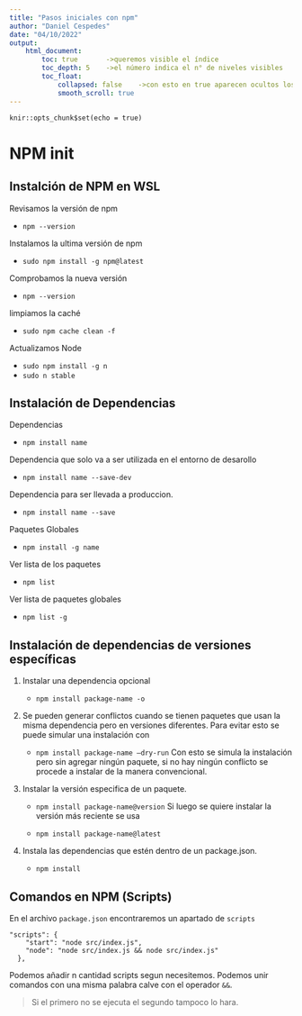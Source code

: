 ```yaml
---
title: "Pasos iniciales con npm"
author: "Daniel Cespedes"
date: "04/10/2022"
output:
	html_document:
		toc: true		->queremos visible el índice
		toc_depth: 5	->el número indica el n° de niveles visibles
		toc_float:
			collapsed: false	->con esto en true aparecen ocultos los subencabezados
			smooth_scroll: true
---
```


```{r setup, include=FALSE}
knir::opts_chunk$set(echo = true)
```

# NPM init

## Instalción de NPM en WSL

Revisamos la versión de npm

- `npm --version`

Instalamos la ultima versión de npm

- `sudo npm install -g npm@latest`

Comprobamos la nueva versión

- `npm --version`

limpiamos la caché

- `sudo npm cache clean -f`

Actualizamos Node

- `sudo npm install -g n`
- `sudo n stable`

## Instalación de Dependencias

Dependencias

- `npm install name`

Dependencia que solo va a ser utilizada en el entorno de desarollo

- `npm install name --save-dev`

Dependencia para ser llevada a produccion.

- `npm install name --save`

Paquetes Globales

- `npm install -g name`

Ver lista de los paquetes

- `npm list`

Ver lista de paquetes globales

- `npm list -g`

## Instalación de dependencias de versiones específicas

1. Instalar una dependencia opcional

	- `npm install package-name -o`

2. Se pueden generar conflictos cuando se tienen paquetes que usan la misma dependencia pero en versiones diferentes. Para evitar esto se puede simular una instalación con

	- `npm install package-name —dry-run`
Con esto se simula la instalación pero sin agregar ningún paquete, si no hay ningún conflicto se procede a instalar de la manera convencional.

3. Instalar la versión especifica de un paquete.

	- `npm install package-name@version`
Si luego se quiere instalar la versión más reciente se usa

	- `npm install package-name@latest`

4. Instala las dependencias que estén dentro de un package.json.

	- `npm install`

## Comandos en NPM (Scripts)

En el archivo `package.json` encontraremos un apartado de `scripts`

    "scripts": {
        "start": "node src/index.js",
        "node": "node src/index.js && node src/index.js"
      },

Podemos añadir n cantidad scripts segun necesitemos. Podemos unir
comandos con una misma palabra calve con el operador `&&`.

> Si el primero no se ejecuta el segundo tampoco lo hara.
